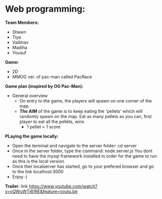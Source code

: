 # Web programming:
__Team Members:__
* Shawn 
* Tiya
* Vaibhav
* Madiha 
* Yousuf

__Game:__
* 2D
* MMOG ver. of pac-man called PacRace

__Game plan (inspired by OG Pac-Man):__
* General overview
  * On entry to the game, the players will spawn on one corner of the map.
  * ***The AIM*** of the game is to keep eating the 'pellets' which will randomly spawn on the map. Eat as many pellets as you can, first player to eat all the pellets, wins
    * 1 pellet = 1 score
   
 __PLaying the game locally:__ 

* Open the terminal and navigate to the server folder: cd server
* Once in the server folder, type the command: node server.js You dont need to have the mysql framework installed in order for the game to run as this is the local version
* Once ther localserver has started, go to your prefered browser and go to the link localhost:3000
* Enjoy :)

__Trailer__: link https://www.youtube.com/watch?v=vQWuWTi61RE&feature=youtu.be




